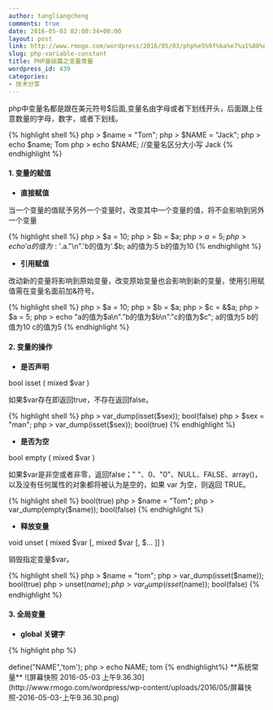 ```yaml
---
author: tangliangcheng
comments: true
date: 2016-05-03 02:00:34+00:00
layout: post
link: http://www.rmogo.com/wordpress/2016/05/03/php%e5%9f%ba%e7%a1%80%e7%af%87%e4%b9%8b%e5%8f%98%e9%87%8f%e5%b8%b8%e9%87%8f/
slug: php-variable-constant
title: PHP基础篇之变量常量
wordpress_id: 439
categories:
- 技术分享
---
```


php中变量名都是跟在美元符号$后面,变量名由字母或者下划线开头，后面跟上任意数量的字母，数字，或者下划线。

{% highlight shell %}
php > $name = "Tom";
php > $NAME = "Jack";
php > echo $name;
Tom
php > echo $NAME; //变量名区分大小写
Jack
{% endhighlight %}


#### 1. 变量的赋值
 
  * **直接赋值**

当一个变量的值赋予另外一个变量时，改变其中一个变量的值，将不会影响到另外一个变量

{% highlight shell %}
php > $a = 10;
php > $b = $a;
php > $a = 5;
php > echo 'a的值为:'.$a."\n".'b的值为'.$b;
a的值为:5
b的值为10
{% endhighlight %}

  * **引用赋值**

改动新的变量将影响到原始变量，改变原始变量也会影响到新的变量，使用引用赋值需在变量名面前加&符号。

{% highlight shell %}
php > $a = 10;
php > $b = $a;
php > $c = &$a;
php > $a = 5;
php > echo "a的值为$a\n"."b的值为$b\n"."c的值为$c";
a的值为5
b的值为10
c的值为5
{% endhighlight %}

#### 2. 变量的操作

  * **是否声明**

bool isset ( mixed $var )

如果$var存在即返回true，不存在返回false。

{% highlight shell %}
php > var_dump(isset($sex));
bool(false)
php > $sex = "man";
php > var_dump(isset($sex));
bool(true)
{% endhighlight %}
 
  * **是否为空**

bool empty ( mixed $var )

如果$var是非空或者非零，返回false；" "、0、"0"、NULL、FALSE、array()，以及没有任何属性的对象都将被认为是空的，如果 var 为空，则返回 TRUE。
 
{% highlight shell %}
bool(true)
php > $name = "Tom";
php > var_dump(empty($name));
bool(false)
{% endhighlight %}

  * **释放变量**

void unset ( mixed $var [, mixed $var [, $... ]] )

销毁指定变量$var。

{% highlight shell %}
php > $name = "tom";
php > var_dump(isset($name));
bool(true)
php > unset($name);
php > var_dump(isset($name));
bool(false)
{% endhighlight %}

#### 3. 全局变量

  * **global 关键字**

{% highlight php %}
<?php
    $a = 1;
    $b = 2;
    function Sum()
    {
        global $a, $b;
        $b = $a + $b;
    }
    Sum();
    echo $b;

    输出结果:3
{% endhighlight %}

  * **$GLOBALS 数组**
  
{% highlight php %}
<?php
    $a = 1;
    $b = 2;
    function Sum()
    {
        $GLOBALS['b'] = $GLOBALS['a'] + $GLOBALS['b'];
    }
    Sum();
    echo $b;

    输出结果:3
{% endhighlight %}

#### 4. 静态变量

static $var

静态变量仅在局部函数域中存在，但当程序执行离开此作用域时，其值不丢失。
    
{% highlight php %}
<?php
    function test()
    {
        static $count = 0;
        $count++;
        echo $count;
        if ($count < 10) {
            test();
        }
        $count--;
    }
    test();

    输出结果:12345678910
{% endhighlight %}


### 常量

常量是简单值的标识符，对大小写敏感，标识符总是大写的。

**定义常量:** define ( '标识符' , '对应值' )
 
{% highlight shell %}
php > define("NAME",'tom');
php > echo NAME;
tom
{% endhighlight%}

**系统常量**

![屏幕快照 2016-05-03 上午9.36.30](http://www.rmogo.com/wordpress/wp-content/uploads/2016/05/屏幕快照-2016-05-03-上午9.36.30.png)
